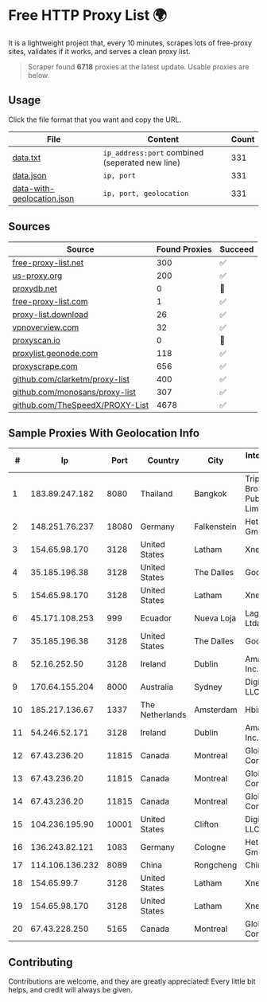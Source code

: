 
# Free HTTP Proxy List 🌍

It is a lightweight project that, every 10 minutes, scrapes lots of free-proxy sites, validates if it works, and serves a clean proxy list.


> Scraper found **6718** proxies at the latest update. Usable proxies are below.

## Usage

Click the file format that you want and copy the URL.


|File|Content|Count|
|----|-------|-----|
|[data.txt](https://raw.githubusercontent.com/themiralay/Proxy-List-World/master/data.txt)|`ip_address:port` combined (seperated new line)|331|
|[data.json](https://raw.githubusercontent.com/themiralay/Proxy-List-World/master/data.json)|`ip, port`|331|
|[data-with-geolocation.json](https://raw.githubusercontent.com/themiralay/Proxy-List-World/master/data-with-geolocation.json)|`ip, port, geolocation`|331|

## Sources

|Source|Found Proxies|Succeed|
|------|-------------|-------|
|[free-proxy-list.net](https://free-proxy-list.net)|300|✅|
|[us-proxy.org](https://www.us-proxy.org)|200|✅|
|[proxydb.net](http://proxydb.net)|0|🚫|
|[free-proxy-list.com](https://free-proxy-list.com/?page=&port=&type%5B%5D=http&type%5B%5D=https&up_time=0&search=Search)|1|✅|
|[proxy-list.download](https://www.proxy-list.download/HTTP)|26|✅|
|[vpnoverview.com](https://vpnoverview.com/privacy/anonymous-browsing/free-proxy-servers)|32|✅|
|[proxyscan.io](https://www.proxyscan.io)|0|🚫|
|[proxylist.geonode.com](https://proxylist.geonode.com/api/proxy-list?limit=300&page=1&sort_by=lastChecked&sort_type=desc&protocols=http,https)|118|✅|
|[proxyscrape.com](https://api.proxyscrape.com/v2/?request=displayproxies&protocol=http&timeout=10000&country=all&ssl=all&anonymity=all)|656|✅|
|[github.com/clarketm/proxy-list](https://raw.githubusercontent.com/clarketm/proxy-list/master/proxy-list-raw.txt)|400|✅|
|[github.com/monosans/proxy-list](https://raw.githubusercontent.com/monosans/proxy-list/main/proxies/http.txt)|307|✅|
|[github.com/TheSpeedX/PROXY-List](https://raw.githubusercontent.com/TheSpeedX/PROXY-List/master/http.txt)|4678|✅|


## Sample Proxies With Geolocation Info

|#|Ip|Port|Country|City|Internet Service Provider|
|-|--|----|-------|----|-------------------------|
|1|183.89.247.182|8080|Thailand|Bangkok|Triple T Broadband Public Company Limited|
|2|148.251.76.237|18080|Germany|Falkenstein|Hetzner Online GmbH|
|3|154.65.98.170|3128|United States|Latham|Xneelo (Pty) Ltd|
|4|35.185.196.38|3128|United States|The Dalles|Google LLC|
|5|154.65.98.170|3128|United States|Latham|Xneelo (Pty) Ltd|
|6|45.171.108.253|999|Ecuador|Nueva Loja|Lagonet-tv Cia. Ltda.|
|7|35.185.196.38|3128|United States|The Dalles|Google LLC|
|8|52.16.252.50|3128|Ireland|Dublin|Amazon.com, Inc.|
|9|170.64.155.204|8000|Australia|Sydney|DigitalOcean, LLC|
|10|185.217.136.67|1337|The Netherlands|Amsterdam|Hbing Limited|
|11|54.246.52.171|3128|Ireland|Dublin|Amazon.com, Inc.|
|12|67.43.236.20|11815|Canada|Montreal|GloboTech Communications|
|13|67.43.236.20|11815|Canada|Montreal|GloboTech Communications|
|14|67.43.236.20|11815|Canada|Montreal|GloboTech Communications|
|15|104.236.195.90|10001|United States|Clifton|DigitalOcean, LLC|
|16|136.243.82.121|1083|Germany|Cologne|Hetzner Online GmbH|
|17|114.106.136.232|8089|China|Rongcheng|Chinanet|
|18|154.65.99.7|3128|United States|Latham|Xneelo (Pty) Ltd|
|19|154.65.98.170|3128|United States|Latham|Xneelo (Pty) Ltd|
|20|67.43.228.250|5165|Canada|Montreal|GloboTech Communications|



## Contributing

Contributions are welcome, and they are greatly appreciated! Every
little bit helps, and credit will always be given.

